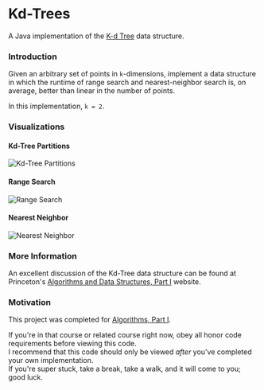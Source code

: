 # Kd-Trees 
A Java implementation of the [K-d Tree](https://en.wikipedia.org/wiki/K-d_tree) data structure.

### Introduction
Given an arbitrary set of points in `k`-dimensions, implement a data structure in which the runtime of range search and nearest-neighbor search is, on average, better than linear in the number of points.

In this implementation, `k = 2`.

### Visualizations
#### Kd-Tree Partitions
![Kd-Tree Partitions](http://i.imgur.com/thDmtHc.png)

#### Range Search
![Range Search](http://i.imgur.com/pWtyiJK.png)

#### Nearest Neighbor
![Nearest Neighbor](http://i.imgur.com/pycJOqy.png)

### More Information
An excellent discussion of the Kd-Tree data structure can be found at Princeton's [Algorithms and Data Structures, Part I](http://coursera.cs.princeton.edu/algs4/assignments/kdtree.html) website.

### Motivation
This project was completed for [Algorithms, Part I](https://www.coursera.org/learn/introduction-to-algorithms).

If you're in that course or related course right now, obey all honor code requirements before viewing this code.  
I recommend that this code should only be viewed _after_ you've completed your own implementation.  
If you're super stuck, take a break, take a walk, and it will come to you; good luck.
